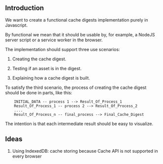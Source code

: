 
Introduction
------------

We want to create a functional cache digests implementation purely in Javascript.

By functional we mean that it should be usable by, for example, a  NodeJS server script
or a service worker in the browser.

The implementation should support three use scenarios:

1. Creating the cache digest.

2. Testing if an asset is in the digest.

3. Explaining how a cache digest is built.

To satisfy the third scenario, the process of creating the cache digest should
be done in parts, like this:

```
    INITIAL_DATA -- process 1 --> Result_Of_Process_1
    Result_Of_Process_1 -- process 2 --> Result_Of_Process_2
    ....
    Result_Of_Process_n -- final_process --> Final_Cache_Digest
```

The intention is that each intermediate result should be easy to visualize.


Ideas
------------

1. Using IndexedDB: cache storing because Cache API is not supported in every browser
